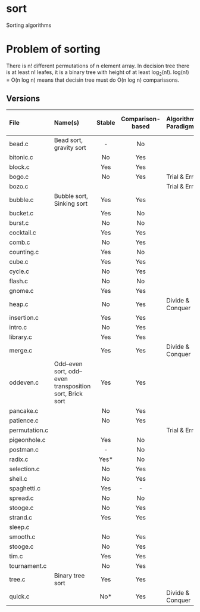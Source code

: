 # sort
Sorting algorithms

# Problem of sorting
There is n! different permutations of n element array.
In decision tree there is at least n! leafes, it is a binary tree with height of at least log<sub>2</sub>(n!).
log(n!) = O(n log n) means that decisin tree must do O(n log n) comparissons.

## Versions

| File          | Name(s)                                                |   Stable    | Comparison-based | Algorithmic Paradigm | Best Time Complexity | Average Time Complexity | Worst Time Complexity 
|:--------------|:-------------------------------------------------------|:-----------:|:----------------:|:---------------------|:---------------------|:------------------------|:----------------------|
| bead.c        | Bead sort, gravity sort                                | -           | No               |                      |
| bitonic.c     |                                                        | No          | Yes              |                      |
| block.c       |                                                        | Yes         | Yes              |                      |
| bogo.c        |                                                        | No          | Yes              | Trial & Error        |
| bozo.c        |                                                        |             |                  | Trial & Error        |
| bubble.c      | Bubble sort, Sinking sort                              | Yes         | Yes              |                      |
| bucket.c      |                                                        | Yes         | No               |                      |
| burst.c       |                                                        | No          | No               |                      |
| cocktail.c    |                                                        | Yes         | Yes              |                      |
| comb.c        |                                                        | No          | Yes              |                      |
| counting.c    |                                                        | Yes         | No               |                      |
| cube.c        |                                                        | Yes         | Yes              |                      |
| cycle.c       |                                                        | No          | Yes              |                      |
| flash.c       |                                                        | No          | No               |                      |
| gnome.c       |                                                        | Yes         | Yes              |                      |
| heap.c        |                                                        | No          | Yes              | Divide & Conquer     |
| insertion.c   |                                                        | Yes         | Yes              |                      |
| intro.c       |                                                        | No          | Yes              |                      |
| library.c     |                                                        | Yes         | Yes              |                      |
| merge.c       |                                                        | Yes         | Yes              | Divide & Conquer     |                        
| oddeven.c     | Odd–even sort, odd–even transposition sort, Brick sort | Yes         | Yes              |                      |
| pancake.c     |                                                        | No          | Yes              |                      |
| patience.c    |                                                        | No          | Yes              |                      |
| permutation.c |                                                        |             |                  | Trial & Error        |
| pigeonhole.c  |                                                        | Yes         | No               |                      |
| postman.c     |                                                        | -           | No               |                      |
| radix.c       |                                                        | Yes*        | No               |                      |
| selection.c   |                                                        | No          | Yes              |                      |
| shell.c       |                                                        | No          | Yes              |                      |
| spaghetti.c   |                                                        | Yes         | -                |                      |
| spread.c      |                                                        | No          | No               |                      |
| stooge.c      |                                                        | No          | Yes              |                      |
| strand.c      |                                                        | Yes         | Yes              |                      |
| sleep.c       |                                                        |             |                  |                      |
| smooth.c      |                                                        | No          | Yes              |                      |
| stooge.c      |                                                        | No          | Yes              |                      |
| tim.c         |                                                        | Yes         | Yes              |                      |
| tournament.c  |                                                        | No          | Yes              |                      |
| tree.c        | Binary tree sort                                       | Yes         | Yes              |                      |
| quick.c       |                                                        | No*         | Yes              | Divide & Conquer     |
